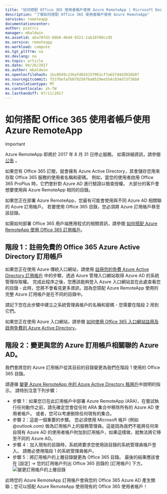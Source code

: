 ```yaml
---
title: "如何搭配 Office 365 使用者帳戶使用 Azure RemoteApp | Microsoft Docs"
description: "了解如何搭配 Office 365 使用者帳戶使用 Azure RemoteApp"
services: remoteapp
documentationcenter: 
author: piotrci
manager: mbaldwin
ms.assetid: aba70fd3-60b0-4b44-9321-1ab18760ccd5
ms.service: remoteapp
ms.workload: compute
ms.tgt_pltfrm: na
ms.devlang: na
ms.topic: article
ms.date: 04/26/2017
ms.author: mbaldwin
ms.openlocfilehash: 1bc8949c236afd03415f961cf7a657d4d3926b07
ms.sourcegitcommit: f537befafb079256fba0529ee554c034d73f36b0
ms.translationtype: MT
ms.contentlocale: zh-TW
ms.lasthandoff: 07/11/2017
---
```

# <a name="how-to-use-azure-remoteapp-with-office-365-user-accounts"></a>如何搭配 Office 365 使用者帳戶使用 Azure RemoteApp
> [!IMPORTANT]
> Azure RemoteApp 即將於 2017 年 8 月 31 日停止服務。 如需詳細資訊，請參閱 [公告](https://go.microsoft.com/fwlink/?linkid=821148) 。
> 
> 

如果您有 Office 365 訂閱，就會擁有 Azure Active Directory，其會儲存您用來存取 Office 365 服務的使用者名稱和密碼。 例如，當您的使用者啟用 Office 365 ProPlus 時，它們會針對 Azure AD 進行驗證以檢查授權。 大部分的客戶會想要使用與 Azure RemoteApp 相同的目錄。

如果您正在部署 Azure RemoteApp，您最有可能會使用與不同 Azure AD 相關聯的 Azure 訂用帳戶。 若要使用 Office 365 目錄，您必須將 Azure 訂用帳戶移至該目錄。

如需如何部署 Office 365 用戶端應用程式的相關資訊，請參閱 [如何搭配 Azure RemoteApp 使用 Office 365 訂用帳戶](remoteapp-officesubscription.md)。

## <a name="phase-1-register-your-free-office-365-azure-active-directory-subscription"></a>階段 1：註冊免費的 Office 365 Azure Active Directory 訂用帳戶
如果您正在使用 Azure 傳統入口網站，請使用 [註冊您的免費 Azure Active Directory 訂用帳戶](https://technet.microsoft.com/library/dn832618.aspx) 中的步驟，透過 Azure 管理入口網站取得 Azure AD 的系統管理存取權。 完成此程序之後，您應該能夠登入 Azure 入口網站並在此處查看您的目錄 - 此時，您將不會看見更多資訊，因為您搭配 Azure RemoteApp 使用的完整 Azure 訂用帳戶是在不同的目錄中。

請記下您在此步驟中建立之系統管理員帳戶的名稱和密碼 - 您需要在階段 2 用到它們。

如果您正在使用 Azure 入口網站，請參閱 [如何使用 Office 365 入口網站註冊及啟用免費的 Azure Active Directory](http://azureblogger.com/2016/01/how-to-register-and-activate-a-free-azure-active-directory-using-office-365-portal/)。

## <a name="phase-2-change-the-azure-ad-associated-with-your-azure-subscription"></a>階段 2：變更與您的 Azure 訂用帳戶相關聯的 Azure AD。
我們會將您的 Azure 訂用帳戶從其目前的目錄變更為我們在階段 1 使用的 Office 365 目錄。

請遵循 [變更 Azure RemoteApp 中的 Azure Active Directory 租用戶](remoteapp-changetenant.md)中說明的指示。 請特別注意下列步驟：

* 步驟 1：如果您已在此訂用帳戶中部署 Azure RemoteApp (ARA)，在嘗試執行任何動作之前，請先確定您會從任何 ARA 集合中移除所有的 Azure AD 使用者帳戶。 或者，您可以考慮刪除任何現有的集合。
* 步驟 2：這是一個重要的步驟。 您必須使用 Microsoft 帳戶 (例如 @outlook.com) 做為訂用帳戶上的服務管理員。這是因為我們不能將任何來自現有 Azure AD 的使用者帳戶附加到訂用帳戶，如果這樣做，就無法將它移至不同的 Azure AD。
* 步驟 4：加入現有的目錄時，系統將要求您使用該目錄的系統管理員帳戶登入。 請務必使用階段 1 的系統管理員帳戶。
* 步驟 5：將訂用帳戶的上層目錄變更為 Office 365 目錄。 最後的結果應該會在 [設定] -> 您的訂用帳戶列出 Office 365 目錄的 [訂用帳戶] 下方。 
  ![變更訂用帳戶的上層目錄](./media/remoteapp-o365user/settings.png)

此時您的 Azure RemoteApp 訂用帳戶會與您的 Office 365 Azure AD 產生關聯；您可以搭配 Azure RemoteApp 使用現有的 Office 365 使用者帳戶！

